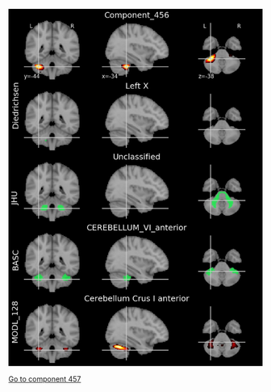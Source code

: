 


![456](preliminary/456.jpg "Component 456")

[Go to component 457](https://parietal-inria.github.io/MODL_atlas/1024/457 "Component 457")
